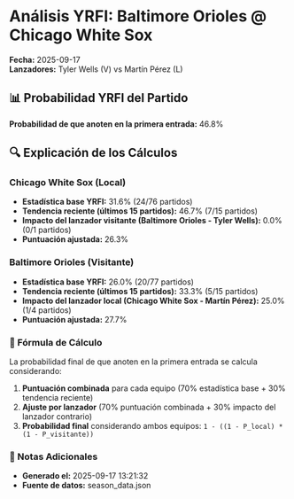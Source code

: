 # Análisis YRFI: Baltimore Orioles @ Chicago White Sox

**Fecha:** 2025-09-17  
**Lanzadores:** Tyler Wells (V) vs Martín Pérez (L)

## 📊 Probabilidad YRFI del Partido

**Probabilidad de que anoten en la primera entrada:** 46.8%

## 🔍 Explicación de los Cálculos

### Chicago White Sox (Local)
- **Estadística base YRFI:** 31.6% (24/76 partidos)
- **Tendencia reciente (últimos 15 partidos):** 46.7% (7/15 partidos)
- **Impacto del lanzador visitante (Baltimore Orioles - Tyler Wells):** 0.0% (0/1 partidos)
- **Puntuación ajustada:** 26.3%

### Baltimore Orioles (Visitante)
- **Estadística base YRFI:** 26.0% (20/77 partidos)
- **Tendencia reciente (últimos 15 partidos):** 33.3% (5/15 partidos)
- **Impacto del lanzador local (Chicago White Sox - Martín Pérez):** 25.0% (1/4 partidos)
- **Puntuación ajustada:** 27.7%

### 📝 Fórmula de Cálculo

La probabilidad final de que anoten en la primera entrada se calcula considerando:
1. **Puntuación combinada** para cada equipo (70% estadística base + 30% tendencia reciente)
2. **Ajuste por lanzador** (70% puntuación combinada + 30% impacto del lanzador contrario)
3. **Probabilidad final** considerando ambos equipos: `1 - ((1 - P_local) * (1 - P_visitante))`

### 📌 Notas Adicionales

- **Generado el:** 2025-09-17 13:21:32
- **Fuente de datos:** season_data.json
